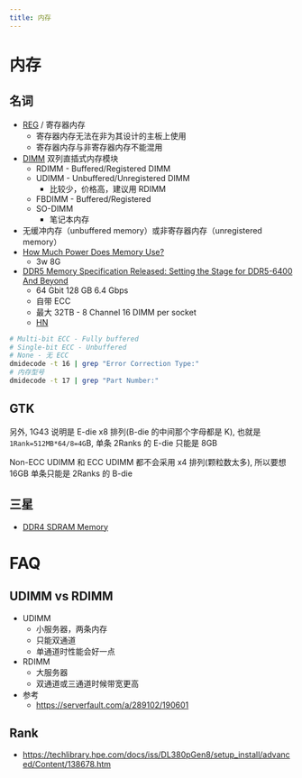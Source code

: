 ```yaml
---
title: 内存
---
```


# 内存

## 名词

- [REG](https://en.wikipedia.org/wiki/Registered_memory) / 寄存器内存
  - 寄存器内存无法在非为其设计的主板上使用
  - 寄存器内存与非寄存器内存不能混用
- [DIMM](http://en.wikipedia.org/wiki/DIMM) 双列直插式内存模块
  - RDIMM - Buffered/Registered DIMM
  - UDIMM - Unbuffered/Unregistered DIMM
    - 比较少，价格高，建议用 RDIMM
  - FBDIMM - Buffered/Registered
  - SO-DIMM
    - 笔记本内存
- 无缓冲内存（unbuffered memory）或非寄存器内存（unregistered memory）
- [How Much Power Does Memory Use?](https://www.crucial.com/support/articles-faq-memory/how-much-power-does-memory-use)
  - 3w 8G
- [DDR5 Memory Specification Released: Setting the Stage for DDR5-6400 And Beyond](https://www.anandtech.com/show/15912/ddr5-specification-released-setting-the-stage-for-ddr56400-and-beyond)
  - 64 Gbit 128 GB 6.4 Gbps
  - 自带 ECC
  - 最大 32TB - 8 Channel 16 DIMM per socket
  - [HN](https://news.ycombinator.com/item?id=23860779)

```bash
# Multi-bit ECC - Fully buffered
# Single-bit ECC - Unbuffered
# None - 无 ECC
dmidecode -t 16 | grep "Error Correction Type:"
# 内存型号
dmidecode -t 17 | grep "Part Number:"
```

## GTK

另外, 1G43 说明是 E-die x8 排列(B-die 的中间那个字母都是 K), 也就是 `1Rank=512MB*64/8=4G`B, 单条 2Ranks 的 E-die 只能是 8GB

Non-ECC UDIMM 和 ECC UDIMM 都不会采用 x4 排列(颗粒数太多), 所以要想 16GB 单条只能是 2Ranks 的 B-die

## 三星

- [DDR4 SDRAM Memory](https://www.samsung.com/semiconductor/global.semi/file/resource/2018/06/DDR4_Product_guide_May.18.pdf)

# FAQ

## UDIMM vs RDIMM

- UDIMM
  - 小服务器，两条内存
  - 只能双通道
  - 单通道时性能会好一点
- RDIMM
  - 大服务器
  - 双通道或三通道时候带宽更高
- 参考
  - https://serverfault.com/a/289102/190601

## Rank

- https://techlibrary.hpe.com/docs/iss/DL380pGen8/setup_install/advanced/Content/138678.htm
